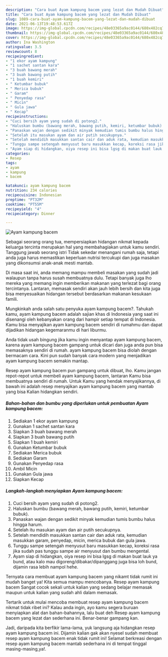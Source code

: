 ```yaml
---
description: "Cara buat Ayam kampung bacem yang lezat dan Mudah Dibuat"
title: "Cara buat Ayam kampung bacem yang lezat dan Mudah Dibuat"
slug: 1089-cara-buat-ayam-kampung-bacem-yang-lezat-dan-mudah-dibuat
date: 2021-06-13T19:48:53.617Z
image: https://img-global.cpcdn.com/recipes/48e03365a9ac0144/680x482cq70/ayam-kampung-bacem-foto-resep-utama.jpg
thumbnail: https://img-global.cpcdn.com/recipes/48e03365a9ac0144/680x482cq70/ayam-kampung-bacem-foto-resep-utama.jpg
cover: https://img-global.cpcdn.com/recipes/48e03365a9ac0144/680x482cq70/ayam-kampung-bacem-foto-resep-utama.jpg
author: Ina Washington
ratingvalue: 3.5
reviewcount: 8
recipeingredient:
- "1 ekor ayam kampung"
- "1 sachet santan kara"
- "3 buah bawang merah"
- "3 buah bawang putih"
- "1 buah kemiri"
- " Ketumbar bubuk"
- " Merica bubuk"
- " Garam"
- " Penyedap rasa"
- " Micin"
- " Gula jawa"
- " Kecap"
recipeinstructions:
- "Cuci bersih ayam yang sudah di potong2."
- "Haluskan bumbu (bawang merah, bawang putih, kemiri, ketumbar bubuk)."
- "Panaskan wajan dengan sedikit minyak kemudian tumis bumbu halus hingga harum."
- "Setelah itu masukan ayam dan air putih secukupnya."
- "Setelah mendidih masukkan santan cair dan aduk rata, kemudian masukkan garam, penyedap, micin, merica bubuk dan gula jawa."
- "Tunggu sampe setengah menyusut baru masukkan kecap, koreksi rasa jika sudah pas tunggu sampe air menyusut dan bumbu mengental."
- "Ayam siap di hidangkan, oiya resep ini bisa lgsg di makan buat lauk ya bund, atau kalo mau digoreng/dibakar/dipanggang juga bisa loh bund, dijamin rasa lebih nampol hehe."
categories:
- Resep
tags:
- ayam
- kampung
- bacem

katakunci: ayam kampung bacem 
nutrition: 234 calories
recipecuisine: Indonesian
preptime: "PT32M"
cooktime: "PT55M"
recipeyield: "4"
recipecategory: Dinner

---
```



![Ayam kampung bacem](https://img-global.cpcdn.com/recipes/48e03365a9ac0144/680x482cq70/ayam-kampung-bacem-foto-resep-utama.jpg)

Sebagai seorang orang tua, mempersiapkan hidangan nikmat kepada keluarga tercinta merupakan hal yang membahagiakan untuk kamu sendiri. Tanggung jawab seorang istri Tidak sekedar menangani rumah saja, tetapi anda juga harus memastikan keperluan nutrisi tercukupi dan juga masakan yang dikonsumsi anak-anak mesti mantab.

Di masa  saat ini, anda memang mampu membeli masakan yang sudah jadi walaupun tanpa harus susah membuatnya dulu. Tetapi banyak juga lho mereka yang memang ingin memberikan makanan yang terlezat bagi orang tercintanya. Lantaran, memasak sendiri akan jauh lebih bersih dan kita juga bisa menyesuaikan hidangan tersebut berdasarkan makanan kesukaan famili. 



Mungkinkah anda salah satu penyuka ayam kampung bacem?. Tahukah kamu, ayam kampung bacem adalah sajian khas di Indonesia yang saat ini disenangi oleh kebanyakan orang dari hampir setiap tempat di Indonesia. Kamu bisa menyajikan ayam kampung bacem sendiri di rumahmu dan dapat dijadikan hidangan kegemaranmu di hari liburmu.

Anda tidak usah bingung jika kamu ingin menyantap ayam kampung bacem, karena ayam kampung bacem gampang untuk dicari dan juga anda pun bisa memasaknya sendiri di rumah. ayam kampung bacem bisa diolah dengan bermacam cara. Kini pun sudah banyak cara modern yang menjadikan ayam kampung bacem semakin mantap.

Resep ayam kampung bacem pun gampang untuk dibuat, lho. Kamu jangan repot-repot untuk membeli ayam kampung bacem, lantaran Kamu bisa membuatnya sendiri di rumah. Untuk Kamu yang hendak menyajikannya, di bawah ini adalah resep menyajikan ayam kampung bacem yang mantab yang bisa Kalian hidangkan sendiri.

<!--inarticleads1-->

##### Bahan-bahan dan bumbu yang diperlukan untuk pembuatan Ayam kampung bacem:

1. Sediakan 1 ekor ayam kampung
1. Gunakan 1 sachet santan kara
1. Siapkan 3 buah bawang merah
1. Siapkan 3 buah bawang putih
1. Siapkan 1 buah kemiri
1. Gunakan  Ketumbar bubuk
1. Sediakan  Merica bubuk
1. Sediakan  Garam
1. Gunakan  Penyedap rasa
1. Ambil  Micin
1. Gunakan  Gula jawa
1. Siapkan  Kecap




<!--inarticleads2-->

##### Langkah-langkah menyiapkan Ayam kampung bacem:

1. Cuci bersih ayam yang sudah di potong2.
1. Haluskan bumbu (bawang merah, bawang putih, kemiri, ketumbar bubuk).
1. Panaskan wajan dengan sedikit minyak kemudian tumis bumbu halus hingga harum.
1. Setelah itu masukan ayam dan air putih secukupnya.
1. Setelah mendidih masukkan santan cair dan aduk rata, kemudian masukkan garam, penyedap, micin, merica bubuk dan gula jawa.
1. Tunggu sampe setengah menyusut baru masukkan kecap, koreksi rasa jika sudah pas tunggu sampe air menyusut dan bumbu mengental.
1. Ayam siap di hidangkan, oiya resep ini bisa lgsg di makan buat lauk ya bund, atau kalo mau digoreng/dibakar/dipanggang juga bisa loh bund, dijamin rasa lebih nampol hehe.




Ternyata cara membuat ayam kampung bacem yang nikamt tidak rumit ini mudah banget ya! Kita semua mampu mencobanya. Resep ayam kampung bacem Sangat cocok sekali untuk kalian yang sedang belajar memasak maupun untuk kalian yang sudah ahli dalam memasak.

Tertarik untuk mulai mencoba membuat resep ayam kampung bacem nikmat tidak ribet ini? Kalau anda ingin, ayo kamu segera buruan menyiapkan alat dan bahan-bahannya, lalu buat deh Resep ayam kampung bacem yang lezat dan sederhana ini. Benar-benar gampang kan. 

Jadi, daripada kita berfikir lama-lama, yuk langsung aja hidangkan resep ayam kampung bacem ini. Dijamin kalian gak akan nyesel sudah membuat resep ayam kampung bacem enak tidak rumit ini! Selamat berkreasi dengan resep ayam kampung bacem mantab sederhana ini di tempat tinggal masing-masing,ya!.

